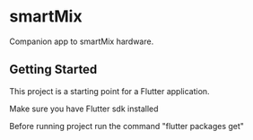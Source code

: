 # smartMix

Companion app to smartMix hardware. 

## Getting Started

This project is a starting point for a Flutter application.

Make sure you have Flutter sdk installed

Before running project run the command
"flutter packages get"
